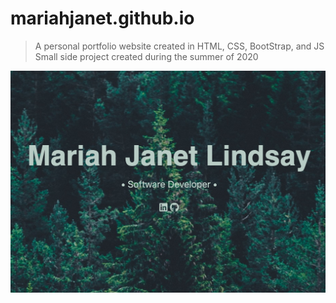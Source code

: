 # mariahjanet.github.io
> A personal portfolio website created in HTML, CSS, BootStrap, and JS  
> Small side project created during the summer of 2020

![Website home](/img/WB.png)
